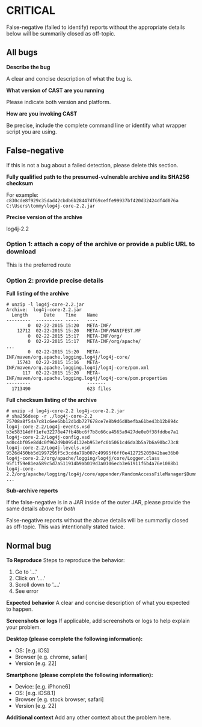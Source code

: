 # CRITICAL
False-negative (failed to identify) reports without the appropriate details below will be summarily closed as off-topic.

## All bugs
__Describe the bug__

A clear and concise description of what the bug is.

__What version of CAST are you running__

Please indicate both version and platform.

__How are you invoking CAST__

Be precise, include the complete command line or identify what wrapper script you are using.

## False-negative

If this is not a bug about a failed detection, please delete this section.

__Fully qualified path to the presumed-vulnerable archive and its SHA256 checksum__

For example:
`c830cde8f929c35dad42cbdb6b28447df69ceffe99937bf420d32424df4d076a C:\Users\tommy\log4j-core-2.2.jar`

__Precise version of the archive__

log4j-2.2

### Option 1: attach a copy of the archive or provide a public URL to download
This is the preferred route

### Option 2: provide precise details
__Full listing of the archive__

```
# unzip -l log4j-core-2.2.jar 
Archive:  log4j-core-2.2.jar
  Length      Date    Time    Name
---------  ---------- -----   ----
        0  02-22-2015 15:20   META-INF/
    12712  02-22-2015 15:20   META-INF/MANIFEST.MF
        0  02-22-2015 15:17   META-INF/org/
        0  02-22-2015 15:17   META-INF/org/apache/
...
        0  02-22-2015 15:20   META-INF/maven/org.apache.logging.log4j/log4j-core/
    15743  02-22-2015 15:16   META-INF/maven/org.apache.logging.log4j/log4j-core/pom.xml
      117  02-22-2015 15:20   META-INF/maven/org.apache.logging.log4j/log4j-core/pom.properties
---------                     -------
  1713490                     623 files
```

__Full checksum listing of the archive__

```
# unzip -d log4j-core-2.2 log4j-core-2.2.jar
# sha256deep -r ./log4j-core-2.2
75708a8f54a7c81c6ee6bb12d1db727678ce7e8b9d6d8befba61be43b12b894c  log4j-core-2.2/Log4j-events.xsd
b3e58314dff1efe32278e47fb48bc6f7b8c66ca4565a9427de0e0f38fddbe7a1  log4j-core-2.2/Log4j-config.xsd
ad0c4bf05e8ddc0f962d9b095d132eb953efc0b5061c46da3b5a7b6a90bc73c8  log4j-core-2.2/Log4j-levels.xsd
9526d450bb5d1997295f5c3cdda79b007c49995f6ff0e412725205942bae36b0  log4j-core-2.2/org/apache/logging/log4j/core/Logger.class
95f1f59e81ea589c5d7a511914b9ab019d3a0106ecb3e61911f6b4a76e1088b1  log4j-core-2.2/org/apache/logging/log4j/core/appender/RandomAccessFileManager$DummyOutputStream.class
...
```

__Sub-archive reports__

If the false-negative is in a JAR inside of the outer JAR, please provide the same details above for *both*

False-negative reports without the above details will be summarily closed as off-topic. This was intentionally stated twice.


## Normal bug
__To Reproduce__
Steps to reproduce the behavior:
1. Go to '...'
2. Click on '....'
3. Scroll down to '....'
4. See error

__Expected behavior__
A clear and concise description of what you expected to happen.

__Screenshots or logs__
If applicable, add screenshots or logs to help explain your problem.

__Desktop (please complete the following information):__
 - OS: [e.g. iOS]
 - Browser [e.g. chrome, safari]
 - Version [e.g. 22]

__Smartphone (please complete the following information):__
 - Device: [e.g. iPhone6]
 - OS: [e.g. iOS8.1]
 - Browser [e.g. stock browser, safari]
 - Version [e.g. 22]

__Additional context__
Add any other context about the problem here.
